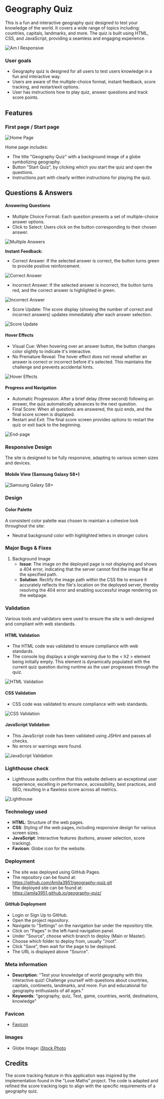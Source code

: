 # Geography Quiz

This is a fun and interactive geography quiz designed to test your knowledge of the world. It covers a wide range of topics including: countries, capitals, landmarks, and more. The quiz is built using HTML, CSS, and JavaScript, providing a seamless and engaging experience.

![Am I Responsive](assets/images/amiresponesive.png)

### User goals

- Geography quiz is designed for all users to test users knowledge in a fun and interactive way.
- Users are aware of the multiple-choice format, instant feedback, score tracking, and restart/exit options.
- User has instructions how to play quiz, answer questions and track score points.

## Features

### First page / Start page

![Home Page](assets/images/homepage.png)

 Home page includes:
- The title "Geography Quiz" with a background image of a globe symbolizing geography.
- Button "Start Quiz", by clicking which you start the quiz and open the questions.
- Instructions part with clearly written instructions for playing the quiz.

## Questions & Answers

#### Answering Questions

- Multiple Choice Format: Each question presents a set of multiple-choice answer options.
- Click to Select: Users click on the button corresponding to their chosen answer.

![Multiple Answers](assets/images/multipleanswers.png)

**Instant Feedback:**

- Correct Answer: If the selected answer is correct, the button turns green to provide positive reinforcement.

![Correct Answer](assets/images/correctanswer.png)

- Incorrect Answer: If the selected answer is incorrect, the button turns red, and the correct answer is highlighted in green.

![Incorrect Answer](assets/images/inccorectanswer.png)

- Score Update: The score display (showing the number of correct and incorrect answers) updates immediately after each answer selection.

![Score Update](assets/images/score.png)

#### Hover Effects

- Visual Cue: When hovering over an answer button, the button changes color slightly to indicate it's interactive.
- No Premature Reveal: The hover effect does not reveal whether an answer is correct or incorrect before it's selected. This maintains the challenge and prevents accidental hints.

![Hover Effects](assets/images/hovereffect.png)

#### Progress and Navigation

- Automatic Progression: After a brief delay (three second) following an answer, the quiz automatically advances to the next question.
- Final Score: When all questions are answered, the quiz ends, and the final score screen is displayed.
- Restart and Exit: The final score screen provides options to restart the quiz or exit back to the beginning.

![End-page](assets/images/endpage.png)

### Responsive Design

The site is designed to be fully responsive, adapting to various screen sizes and devices.

#### Mobile View (Samsung Galaxy S8+)

![Samsung Galaxy S8+](assets/images/samsunggalaxyS8+.png)

### Design

#### Color Palette

A consistent color palette was chosen to maintain a cohesive look throughout the site: 
- Neutral background color with highlighted letters in stronger colors

### Major Bugs & Fixes

1. Background Image
   - **Issue**: The image on the deployed page is not displaying and shows a 404 error, indicating that the server cannot find the image file at the specified path.
   - **Solution**: Rectify the image path within the CSS file to ensure it accurately reflects the file's location on the deployed server, thereby resolving the 404 error and enabling successful image rendering on the webpage.

### Validation

Various tools and validators were used to ensure the site is well-designed and compliant with web standards.

#### HTML Validation

- The HTML code was validated to ensure compliance with web standards.
- The console log displays a single warning due to the < h2 > element being initially empty. This element is dynamically populated with the current quiz question during runtime as the user progresses through the quiz.

![HTML Validation](assets/images/htmlvalidation.png)

#### CSS Validation

- CSS code was validated to ensure compliance with web standards.

![CSS Validation](assets/images/cssvalidation.png)

#### JavaScript Validation

 - This JavaScript code has been validated using JSHint and passes all checks.
 - No errors or warnings were found.

 ![JavaScript Validation](assets/images/jsvalidation.png)

### Lighthouse check

- Lighthouse audits confirm that this website delivers an exceptional user experience, excelling in performance, accessibility, best practices, and SEO, resulting in a flawless score across all metrics.

![Lighthouse](assets/images/lighthouse.png)

### Technology used

- **HTML**: Structure of the web pages.
- **CSS**: Styling of the web pages, including responsive design for various screen sizes.
- **JavaScript**: Interactive features (buttons, answer selection, score tracking).
- **Favicon**: Globe icon for the website.

### Deployment

- The site was deployed using GitHub Pages.
- The repository can be found at: https://github.com/Amila3951/geography-quiz.git
- The deployed site can be found at: https://amila3951.github.io/geography-quiz/

#### GitHub Deployment

- Login or Sign Up to GitHub.
- Open the project repository.
- Navigate to "Settings" on the navigation bar under the repository title.
- Click on "Pages" in the left-hand navigation panel.
- Under "Source", choose which branch to deploy (Main or Master).
- Choose which folder to deploy from, usually "/root".
- Click "Save", then wait for the page to be deployed.
- The URL is displayed above "Source".

### Meta information

- **Description**: "Test your knowledge of world geography with this interactive quiz! Challenge yourself with questions about countries, capitals, continents, landmarks, and more. Fun and educational for geography enthusiasts of all ages."
- **Keywords**: "geography, quiz, Test, game, countries, world, destinations, knowledge"

### Favicon

- [Favicon](https://www.flaticon.com/search?word=globe)

### Images

- Globe Image: [iStock Photo](https://www.istockphoto.com/de/fotos/world-rules)

## Credits

The score tracking feature in this application was inspired by the implementation found in the "Love Maths" project. The code is adapted and refined the score tracking logic to align with the specific requirements of a geography quiz.